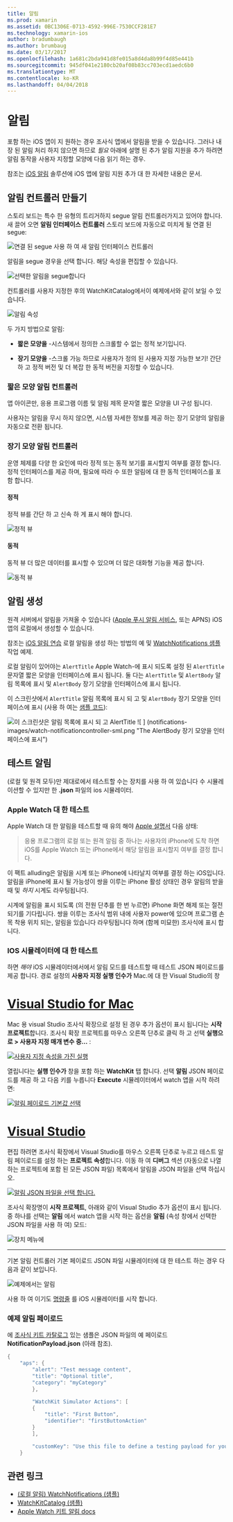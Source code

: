 ```yaml
---
title: 알림
ms.prod: xamarin
ms.assetid: 0BC1306E-0713-4592-996E-7530CCF281E7
ms.technology: xamarin-ios
author: bradumbaugh
ms.author: brumbaug
ms.date: 03/17/2017
ms.openlocfilehash: 1a681c2bda941d8fe015a8d4da8b99f4d85e441b
ms.sourcegitcommit: 945df041e2180cb20af08b83cc703ecd1aedc6b0
ms.translationtype: MT
ms.contentlocale: ko-KR
ms.lasthandoff: 04/04/2018
---
```

# <a name="notifications"></a>알림

포함 하는 iOS 앱이 지 원하는 경우 조사식 앱에서 알림을 받을 수 있습니다. 그러나 내장 된 알림 처리 하지 않으면 하므로 *필요* 아래에 설명 된 추가 알림 지원을 추가 하려면 알림 동작을 사용자 지정할 모양에 다음 읽기 하는 경우.

참조는 [iOS 알림](~/ios/platform/user-notifications/deprecated/index.md) 솔루션에 iOS 앱에 알림 지원 추가 대 한 자세한 내용은 문서.

## <a name="creating-notification-controllers"></a>알림 컨트롤러 만들기

스토리 보드는 특수 한 유형의 트리거하지 segue 알림 컨트롤러가지고 있어야 합니다. 새 끌어 오면 **알림 인터페이스 컨트롤러** 스토리 보드에 자동으로 미치게 될 연결 된 segue:

![](notifications-images/notification-storyboard1.png "연결 된 segue 사용 하 여 새 알림 인터페이스 컨트롤러")

알림을 segue 경우을 선택 합니다. 해당 속성을 편집할 수 있습니다.

![](notifications-images/notification-storyboard2.png "선택한 알림을 segue합니다")

컨트롤러를 사용자 지정한 후의 WatchKitCatalog에서이 예제에서와 같이 보일 수 있습니다.

![](notifications-images/notifications-segue.png "알림 속성")


두 가지 방법으로 알림:

- **짧은 모양을** -시스템에서 정의한 스크롤할 수 없는 정적 보기입니다.

- **장기 모양을** -스크롤 가능 하므로 사용자가 정의 된 사용자 지정 가능한 보기! 간단 하 고 정적 버전 및 더 복잡 한 동적 버전을 지정할 수 있습니다.

### <a name="short-look-notification-controller"></a>짧은 모양 알림 컨트롤러

앱 아이콘만, 응용 프로그램 이름 및 알림 제목 문자열 짧은 모양을 UI 구성 됩니다.

사용자는 알림을 무시 하지 않으면, 시스템 자세한 정보를 제공 하는 장기 모양의 알림을 자동으로 전환 됩니다.


### <a name="long-look-notification-controller"></a>장기 모양 알림 컨트롤러

운영 체제를 다양 한 요인에 따라 정적 또는 동적 보기를 표시할지 여부를 결정 합니다. 정적 인터페이스를 제공 하며, 필요에 따라 수 또한 알림에 대 한 동적 인터페이스를 포함 합니다.

#### <a name="static"></a>정적

정적 뷰를 간단 하 고 신속 하 게 표시 해야 합니다.

![](notifications-images/notification-static.png "정적 뷰")

#### <a name="dynamic"></a>동적

동적 뷰 더 많은 데이터를 표시할 수 있으며 더 많은 대화형 기능을 제공 합니다.

![](notifications-images/notification-dynamic.png "동적 뷰")


## <a name="generating-notifications"></a>알림 생성

원격 서버에서 알림을 가져올 수 있습니다 ([Apple 푸시 알림 서비스](https://developer.apple.com/library/ios/documentation/NetworkingInternet/Conceptual/RemoteNotificationsPG/Chapters/ApplePushService.html), 또는 APNS) iOS 앱의 로컬에서 생성할 수 있습니다.

참조는 [iOS 알림 연습](~/ios/platform/user-notifications/deprecated/local-notifications-in-ios-walkthrough.md) 로컬 알림을 생성 하는 방법의 예 및 [WatchNotifications 샘플](https://developer.xamarin.com/samples/monotouch/WatchKit/WatchNotifications/) 작업 예제.

로컬 알림이 있어야는 `AlertTitle` Apple Watch-에 표시 되도록 설정 된 `AlertTitle` 문자열 짧은 모양을 인터페이스에 표시 됩니다. 둘 다는 `AlertTitle` 및 `AlertBody` 알림 목록에 표시 및 `AlertBody` 장기 모양을 인터페이스에 표시 됩니다.

이 스크린샷에서 `AlertTitle` 알림 목록에 표시 되 고 및 `AlertBody` 장기 모양을 인터페이스에 표시 (사용 하 여는 [샘플 코드](https://developer.xamarin.com/samples/monotouch/WatchKit/WatchNotifications/)):

![](notifications-images/watch-notificationslist-sml.png "이 스크린샷은 알림 목록에 표시 되 고 AlertTitle") ![ ] (notifications-images/watch-notificationcontroller-sml.png "The AlertBody 장기 모양을 인터페이스에 표시")

## <a name="testing-notifications"></a>테스트 알림

(로컬 및 원격 모두)만 제대로에서 테스트할 수는 장치를 사용 하 여 있습니다 수 시뮬레이션할 수 있지만 한 **.json** 파일의 ios 시뮬레이터.

### <a name="testing-on-apple-watch"></a>Apple Watch 대 한 테스트

Apple Watch 대 한 알림을 테스트할 때 유의 해야 [Apple 설명서](https://developer.apple.com/library/ios/documentation/General/Conceptual/WatchKitProgrammingGuide/BasicSupport.html) 다음 상태:

> 응용 프로그램의 로컬 또는 원격 알림 중 하나는 사용자의 iPhone에 도착 하면 iOS를 Apple Watch 또는 iPhone에서 해당 알림을 표시할지 여부를 결정 합니다.

이 팩트 alluding은 알림을 시계 또는 iPhone에 나타날지 여부를 결정 하는 iOS입니다. 알림을 iPhone에 표시 될 가능성이 쌍을 이루는 iPhone 활성 상태인 경우 알림의 받을 때 및 *하지* 시계도 라우팅됩니다.

시계에 알림을 표시 되도록 (의 전원 단추를 한 번 누르면) iPhone 화면 해제 또는 절전 되기를 기다립니다. 쌍을 이루는 조사식 범위 내에 사용자 power에 있으며 프로그램 손목 착용 위치 되는, 알림을 있습니다 라우팅됩니다 하며 (함께 미묘한) 조사식에 표시 합니다.

### <a name="testing-on-the-ios-simulator"></a>IOS 시뮬레이터에 대 한 테스트

하면 *해야* iOS 시뮬레이터에서에서 알림 모드를 테스트할 때 테스트 JSON 페이로드를 제공 합니다. 경로 설정의 **사용자 지정 실행 인수가** Mac.에 대 한 Visual Studio의 창

# <a name="visual-studio-for-mactabvsmac"></a>[Visual Studio for Mac](#tab/vsmac)

Mac 용 visual Studio 조사식 확장으로 설정 된 경우 추가 옵션이 표시 됩니다는 **시작 프로젝트**합니다.
조사식 확장 프로젝트를 마우스 오른쪽 단추로 클릭 하 고 선택 **실행으로 > 사용자 지정 매개 변수 중...** :
    
[![](notifications-images/runwith-customparams-sml.png "사용자 지정 속성을 가진 실행")](notifications-images/runwith-customparams.png#lightbox)
    
열립니다는 **실행 인수가** 창을 포함 하는 **WatchKit** 탭 합니다. 선택 **알림** JSON 페이로드를 제공 하 고 다음 키를 누릅니다 **Execute** 시뮬레이터에서 watch 앱을 시작 하려면:
    
[![](notifications-images/runwith-execargs-sml.png "알림 페이로드 기본값 선택")](notifications-images/runwith-execargs.png#lightbox)

# <a name="visual-studiotabvswin"></a>[Visual Studio](#tab/vswin)

편집 하려면 조사식 확장에서 Visual Studio를 마우스 오른쪽 단추로 누르고 테스트 알림 페이로드를 설정 하는 **프로젝트 속성**합니다. 이동 하 여 **디버그** 섹션 (자동으로 나열 하는 프로젝트에 포함 된 모든 JSON 파일) 목록에서 알림을 JSON 파일을 선택 하십시오.
    
[![](notifications-images/runwith-execargs-sml-vs.png "알림 JSON 파일을 선택 합니다.")](notifications-images/runwith-execargs-vs.png#lightbox)

조사식 확장명이 **시작 프로젝트**, 아래와 같이 Visual Studio 추가 옵션이 표시 됩니다. 중 하나를 선택는 **알림** 에서 watch 앱을 시작 하는 옵션을 **알림** (속성 창에서 선택한 JSON 파일을 사용 하 여) 모드:
    
![](notifications-images/runwith-vs.png "장치 메뉴에")

-----

기본 알림 컨트롤러 기본 페이로드 JSON 파일 시뮬레이터에 대 한 테스트 하는 경우 다음과 같이 보입니다.

![](notifications-images/notification-debug-sml.png "예제에서는 알림")

사용 하 여 이기도 [명령줄](~/ios/watchos/troubleshooting.md#command_line) 를 iOS 시뮬레이터를 시작 합니다.

### <a name="example-notification-payload"></a>예제 알림 페이로드

에 [조사식 키트 카탈로그](https://developer.xamarin.com/samples/monotouch/WatchKit/WatchKitCatalog/) 있는 샘플은 JSON 파일의 예 페이로드 **NotificationPayload.json** (아래 참조).

```csharp
{
    "aps": {
        "alert": "Test message content",
        "title": "Optional title",
        "category": "myCategory"
        },

        "WatchKit Simulator Actions": [
        {
            "title": "First Button",
            "identifier": "firstButtonAction"
        }
        ],

        "customKey": "Use this file to define a testing payload for your notifications. The aps dictionary specifies the category, alert text and title. The WatchKit Simulator Actions array can provide info for one or more action buttons in addition to the standard Dismiss button. Any other top level keys are custom payload. If you have multiple such JSON files in your project, you'll be able to choose between them in when selecting to debug the notification interface of your Watch App."
    }
```



## <a name="related-links"></a>관련 링크

- [(로컬 알림) WatchNotifications (샘플)](https://developer.xamarin.com/samples/monotouch/WatchKit/WatchNotifications/)
- [WatchKitCatalog (샘플)](https://developer.xamarin.com/samples/monotouch/WatchKit/WatchKitCatalog/)
- [Apple Watch 키트 알림 docs](https://developer.apple.com/library/ios/documentation/General/Conceptual/WatchKitProgrammingGuide/BasicSupport.html)
